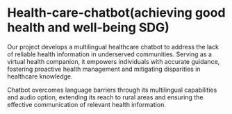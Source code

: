 # Health-care-chatbot(achieving good health and well-being SDG)
Our project develops a multilingual healthcare chatbot to address the lack of reliable health information in underserved communities. Serving as a virtual health companion, it empowers individuals with accurate guidance, fostering proactive health management and mitigating disparities in healthcare knowledge.​

Chatbot overcomes language barriers through its multilingual capabilities and audio option, extending its reach to rural areas and ensuring the effective communication of relevant health information.​

​
